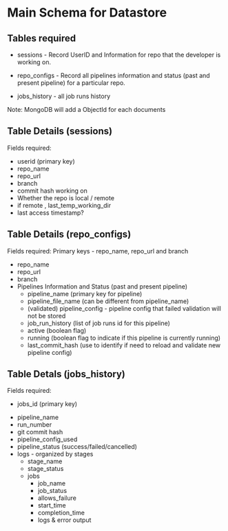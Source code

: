 # Main Schema for Datastore

## Tables required

- sessions - Record UserID and Information for repo that the developer is working on.

- repo_configs - Record all pipelines information and status (past and present pipeline) for a particular repo.

- jobs_history - all job runs history

Note: MongoDB will add a ObjectId for each documents

## Table Details (sessions)

Fields required:

- userid (primary key)
- repo_name
- repo_url
- branch
- commit hash working on
- Whether the repo is local / remote
- if remote , last_temp_working_dir
- last access timestamp?

## Table Details (repo_configs)

Fields required:
Primary keys - repo_name, repo_url and branch

- repo_name
- repo_url
- branch
- Pipelines Information and Status (past and present pipeline)
  <!---Consider using key-values pair here, with key = pipeline_name, values = single pipelines_info --->
  - pipeline_name (primary key for pipeline)
  - pipeline_file_name (can be different from pipeline_name)
  - (validated) pipeline_config - pipeline config that failed validation will not be stored
  - job_run_history (list of job runs id for this pipeline)
  - active (boolean flag)
  - running (boolean flag to indicate if this pipeline is currently running)
  - last_commit_hash (use to identify if need to reload and validate new pipeline config)

## Table Detals (jobs_history)

Fields required:

- jobs_id (primary key)
<!---Should probably change pipeline_number to pipeline_name--->
- pipeline_name
- run_number
- git commit hash
- pipeline_config_used
- pipeline_status (success/failed/cancelled)
- logs - organized by stages
  - stage_name
  - stage_status
  - jobs
    <!---Consider using key-values pair here, with key = job_name, values = single job_log info --->
    - job_name
    - job_status
    - allows_failure
    - start_time
    - completion_time
    - logs & error output
